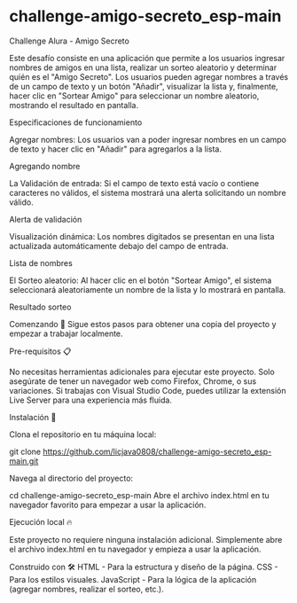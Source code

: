 # challenge-amigo-secreto_esp-main

Challenge Alura - Amigo Secreto

Este desafío consiste en una aplicación que permite a los usuarios ingresar nombres de amigos en una lista, realizar un sorteo aleatorio y determinar quién es el 
"Amigo Secreto". Los usuarios pueden agregar nombres a través de un campo de texto y un botón "Añadir", visualizar la lista y, finalmente, hacer clic en 
"Sortear Amigo" para seleccionar un nombre aleatorio, mostrando el resultado en pantalla.


Especificaciones de funcionamiento

Agregar nombres: Los usuarios van a poder ingresar nombres en un campo de texto y hacer clic en "Añadir" para agregarlos a la lista.

 
Agregando nombre

La Validación de entrada: Si el campo de texto está vacío o contiene caracteres no válidos, el sistema mostrará una alerta solicitando un nombre válido.
 
Alerta de validación

Visualización dinámica: Los nombres digitados se presentan en una lista actualizada automáticamente debajo del campo de entrada.
 


Lista de nombres

El Sorteo aleatorio: Al hacer clic en el botón "Sortear Amigo", el sistema seleccionará aleatoriamente un nombre de la lista y lo mostrará en pantalla.
 
Resultado sorteo

Comenzando 🚀
Sigue estos pasos para obtener una copia del proyecto y empezar a trabajar localmente.

Pre-requisitos 📋

No necesitas herramientas adicionales para ejecutar este proyecto. Solo asegúrate de tener un navegador web como Firefox, Chrome, o sus variaciones. 
Si trabajas con Visual Studio Code, puedes utilizar la extensión Live Server para una experiencia más fluida.

Instalación 🔧

Clona el repositorio en tu máquina local:

git clone https://github.com/licjava0808/challenge-amigo-secreto_esp-main.git

Navega al directorio del proyecto:

cd challenge-amigo-secreto_esp-main
Abre el archivo index.html en tu navegador favorito para empezar a usar la aplicación.

Ejecución local 🔥

Este proyecto no requiere ninguna instalación adicional. Simplemente abre el archivo index.html en tu navegador y empieza a usar la aplicación.

Construido con 🛠️
HTML - Para la estructura y diseño de la página.
CSS - Para los estilos visuales.
JavaScript - Para la lógica de la aplicación (agregar nombres, realizar el sorteo, etc.).
